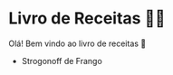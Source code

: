 # Livro de Receitas  :woman_cook:

Olá! Bem vindo ao livro de receitas :wave:

- Strogonoff de Frango
